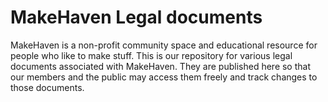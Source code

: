 
# MakeHaven Legal documents

MakeHaven is a non-profit community space and educational resource for people
who like to make stuff.  This is our repository for various legal documents
associated with MakeHaven.  They are published here so that our members and
the public may access them freely and track changes to those documents.
